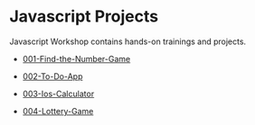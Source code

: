 # Javascript Projects

Javascript Workshop contains hands-on trainings and projects.

- [001-Find-the-Number-Game](./001-Find-the-Number-Game/README.md)

- [002-To-Do-App](./002-To-Do-App/README.md)

- [003-Ios-Calculator](./003-Ios-Calculator/README.md)

- [004-Lottery-Game](./004-Lottery-Game/README.md)

 